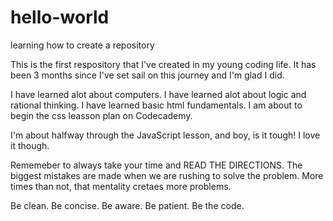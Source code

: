 # hello-world
learning how to create a repository

This is the first respository that I've created in my young coding life.
It has been 3 months since I've set sail on this journey and I'm glad I did.

I have learned alot about computers.
I have learned alot about logic and rational thinking.
I have learned basic html fundamentals.
I am about to begin the css leasson plan on Codecademy.

I'm about halfway through the JavaScript lesson, and boy, is it tough!
I love it though.

Rememeber to always take your time and READ THE DIRECTIONS.
The biggest mistakes are made when we are rushing to solve the problem.
More times than not, that mentality cretaes more problems.

Be clean.
Be concise.
Be aware.
Be patient.
Be the code.


